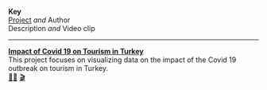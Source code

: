 **Key**  
[Project]() *and* Author  
Description *and* Video clip  

<hr>

[**Impact of Covid 19 on Tourism in Turkey**](https://github.com/natukbaytan/Data-Visualisation-Covid19-Tourism-Impact-TR)  
This project focuses on visualizing data on the impact of the Covid 19 outbreak on tourism in Turkey.  
[:pouting_man:](http://github.com/natukbaytan) [:clapper:]()
